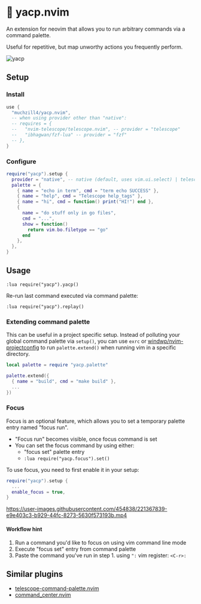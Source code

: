 # 🎨 yacp.nvim

An extension for neovim that allows you to run arbitrary commands via a command palette.

Useful for repetitive, but map unworthy actions you frequently perform.

![yacp](../assets/yacp.png)

## Setup

### Install

```lua
use {
  "muchzill4/yacp.nvim",
  -- when using provider other than "native":
  -- requires = {
  --   "nvim-telescope/telescope.nvim", -- provider = "telescope"
  --   "ibhagwan/fzf-lua" -- provider = "fzf"
  -- },
}
```

### Configure

```lua
require("yacp").setup {
  provider = "native", -- native (default, uses vim.ui.select) | telescope | fzf
  palette = {
    { name = "echo in term", cmd = "term echo SUCCESS" },
    { name = "help", cmd = "Telescope help_tags" },
    { name = "hi", cmd = function() print("HI!") end },
    {
      name = "do stuff only in go files",
      cmd = "...",
      show = function()
        return vim.bo.filetype == "go"
      end
    },
  },
}
```

## Usage

```vim
:lua require("yacp").yacp()
```

Re-run last command executed via command palette:

```vim
:lua require("yacp").replay()
```

### Extending command palette

This can be useful in a project specific setup. Instead of polluting your global command palette via `setup()`, you can use `exrc` or [windwp/nvim-projectconfig](https://github.com/windwp/nvim-projectconfig) to run `palette.extend()` when running vim in a specific directory.

```lua
local palette = require "yacp.palette"

palette.extend({
  { name = "build", cmd = "make build" },
  ...
})
```

### Focus

Focus is an optional feature, which allows you to set a temporary palette entry named "focus run".

- "Focus run" becomes visible, once focus command is set
- You can set the focus command by using either:
  - "focus set" palette entry
  - `:lua require("yacp.focus").set()`

To use focus, you need to first enable it in your setup:

```lua
require("yacp").setup {
  ...
  enable_focus = true,
}
```

https://user-images.githubusercontent.com/454838/221367839-e9e403c3-b929-44fc-8273-5630f573193b.mp4

#### Workflow hint

1. Run a command you'd like to focus on using vim command line mode
2. Execute "focus set" entry from command palette
3. Paste the command you've run in step 1. using `":` vim register: `<C-r>:`

## Similar plugins

- [telescope-command-palette.nvim](https://github.com/LinArcX/telescope-command-palette.nvim)
- [command_center.nvim](https://github.com/FeiyouG/command_center.nvim)
